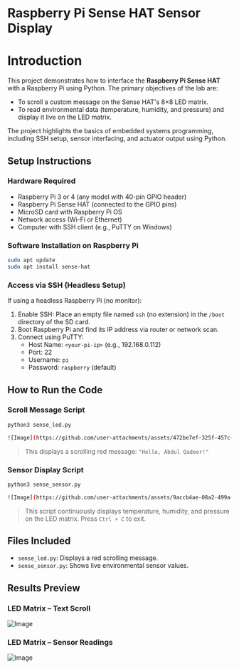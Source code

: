 # Raspberry Pi Sense HAT Sensor Display 

# Introduction

This project demonstrates how to interface the **Raspberry Pi Sense HAT** with a Raspberry Pi using Python. The primary objectives of the lab are:

- To scroll a custom message on the Sense HAT's 8×8 LED matrix.
- To read environmental data (temperature, humidity, and pressure) and display it live on the LED matrix.

The project highlights the basics of embedded systems programming, including SSH setup, sensor interfacing, and actuator output using Python.


##  Setup Instructions

###  Hardware Required
- Raspberry Pi 3 or 4 (any model with 40-pin GPIO header)
- Raspberry Pi Sense HAT (connected to the GPIO pins)
- MicroSD card with Raspberry Pi OS
- Network access (Wi-Fi or Ethernet)
- Computer with SSH client (e.g., PuTTY on Windows)

### Software Installation on Raspberry Pi

```bash
sudo apt update
sudo apt install sense-hat
```

### Access via SSH (Headless Setup)

If using a headless Raspberry Pi (no monitor):
1. Enable SSH: Place an empty file named `ssh` (no extension) in the `/boot` directory of the SD card.
2. Boot Raspberry Pi and find its IP address via router or network scan.
3. Connect using PuTTY:
    - Host Name: `<your-pi-ip>` (e.g., 192.168.0.112)
    - Port: 22
    - Username: `pi`
    - Password: `raspberry` (default)


##  How to Run the Code

### Scroll Message Script

```bash
python3 sense_led.py

![Image](https://github.com/user-attachments/assets/472be7ef-325f-457c-8d57-32eef37edaef)
```

> This displays a scrolling red message: `"Hello, Abdul Qadeer!"`

###  Sensor Display Script

```bash
python3 sense_sensor.py

![Image](https://github.com/user-attachments/assets/9accb4ae-08a2-499a-900c-562fb644297a)

```

> This script continuously displays temperature, humidity, and pressure on the LED matrix. Press `Ctrl + C` to exit.


##  Files Included

- `sense_led.py`: Displays a red scrolling message.
- `sense_sensor.py`: Shows live environmental sensor values.


##   Results Preview

###  LED Matrix – Text Scroll

![Image](https://github.com/user-attachments/assets/47d6b416-0729-4521-a540-335fd88bdeef)


###   LED Matrix – Sensor Readings

![Image](https://github.com/user-attachments/assets/7d5c570e-5d63-4e72-92ec-cc1689431312)




